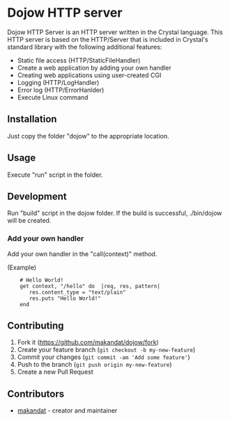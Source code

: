 # Dojow HTTP server

Dojow HTTP Server is an HTTP server written in the Crystal language.
This HTTP server is based on the HTTP/Server that is included in Crystal's standard library with the following additional features:

* Static file access (HTTP/StaticFileHandler)
* Create a web application by adding your own handler
* Creating web applications using user-created CGI
* Logging  (HTTP/LogHandler)
* Error log (HTTP/ErrorHanlder)
* Execute Linux command



## Installation

Just copy the folder "dojow" to the appropriate location.


## Usage

Execute "run" script in the folder.

## Development

Run "build" script in the dojow folder. If the build is successful, ./bin/dojow will be created.

### Add your own handler

Add your own handler in the "call(context)" method.

(Example)
```
    # Hello World!
    get context, "/hello" do  |req, res, pattern|
       res.content_type = "text/plain"
       res.puts "Hello World!"
    end
```


## Contributing

1. Fork it (<https://github.com/makandat/dojow/fork>)
2. Create your feature branch (`git checkout -b my-new-feature`)
3. Commit your changes (`git commit -am 'Add some feature'`)
4. Push to the branch (`git push origin my-new-feature`)
5. Create a new Pull Request

## Contributors

- [makandat](https://github.com/makandat) - creator and maintainer

